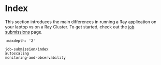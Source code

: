 # Index

This section introduces the main differences in running a Ray application on your laptop vs on a Ray Cluster.
To get started, check out the [job submissions](jobs-quickstart-under-construction) page.

```{toctree}
:maxdepth: '2'

job-submission/index
autoscaling
monitoring-and-observability
```
